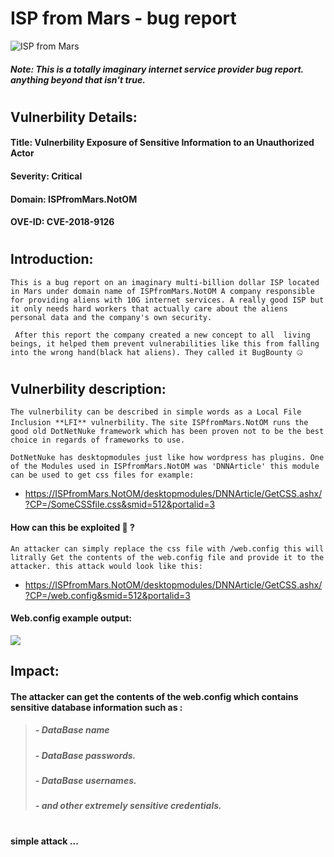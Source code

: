 # ISP from Mars - bug report
![ISP from Mars](https://media1.tenor.com/images/bbb7aeebfd93a357822cd6f0b0f4327f/tenor.gif?itemid=10668963)
##### Note: This is a totally imaginary internet service provider bug report. anything beyond that isn't true.
#
#
## Vulnerbility Details:
#### **Title:** Vulnerbility Exposure of Sensitive Information to an Unauthorized Actor
#### **Severity:** Critical
#### **Domain:** ISPfromMars.NotOM
#### **OVE-ID:** CVE-2018-9126
#
#
## Introduction:
``
This is a bug report on an imaginary multi-billion dollar ISP located in Mars under domain name of ISPfromMars.NotOM
A company responsible for providing aliens with 10G internet services. A really good ISP but it only needs hard workers that actually care about the aliens personal data and the company's own security.
``

`` 
After this report the company created a new concept to all  living beings, it helped them prevent vulnerabilities like this from falling into the wrong hand(black hat aliens). They called it BugBounty 🤐
``
#
## Vulnerbility description: 

``The vulnerbility can be described in simple words as a Local File Inclusion **LFI** vulnerbility.``
``The site ISPfromMars.NotOM runs the good old DotNetNuke framework which has been proven not to be the best choice in regards of frameworks to use.``

``DotNetNuke has desktopmodules just like how wordpress has plugins. One of the Modules used in ISPfromMars.NotOM was 'DNNArticle' this module can be used to get css files for example:``

- https://ISPfromMars.NotOM/desktopmodules/DNNArticle/GetCSS.ashx/?CP=/SomeCSSfile.css&smid=512&portalid=3 

#### How can this be exploited 🤔 ?

``An attacker can simply replace the css file with /web.config this will litrally Get the contents of the web.config file and provide it to the attacker. this attack would look like this: ``

- https://ISPfromMars.NotOM/desktopmodules/DNNArticle/GetCSS.ashx/?CP=/web.config&smid=512&portalid=3 
#### Web.config example output:
![](https://www.msdigest.net/wp-content/uploads/2016/06/image_thumb-1.png)

## Impact:
#### The attacker can get the contents of the web.config which contains sensitive database information such as :
> #####  - DataBase name
> ##### - DataBase passwords.
> #####  - DataBase usernames.
> #####  - and other extremely sensitive credentials.
#
#
#### simple attack ...
